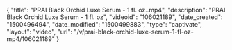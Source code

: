 {
    "title": "PRAI Black Orchid Luxe Serum - 1 fl. oz..mp4",
    "description": "PRAI Black Orchid Luxe Serum - 1 fl. oz",
    "videoid": "106021189",
    "date_created": "1500496494",
    "date_modified": "1500499883",
    "type": "captivate",
    "layout": "video",
    "url": "\/v\/prai-black-orchid-luxe-serum-1-fl-oz-mp4\/106021189"
}